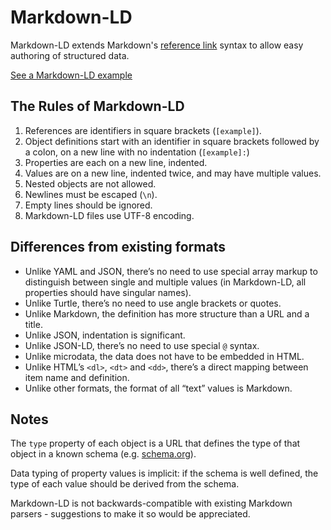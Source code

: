 # Markdown-LD

Markdown-LD extends Markdown's [reference link](http://spec.commonmark.org/0.18/#reference-link) syntax to allow easy authoring of structured data.

[See a Markdown-LD example](https://raw.githubusercontent.com/hubgit/markdown-ld/master/example.md)

## The Rules of Markdown-LD

1. References are identifiers in square brackets (`[example]`).
1. Object definitions start with an identifier in square brackets followed by a colon, on a new line with no indentation (`[example]:`)
1. Properties are each on a new line, indented.
1. Values are on a new line, indented twice, and may have multiple values.
1. Nested objects are not allowed.
1. Newlines must be escaped (`\n`).
1. Empty lines should be ignored.
1. Markdown-LD files use UTF-8 encoding.

## Differences from existing formats

* Unlike YAML and JSON, there’s no need to use special array markup to distinguish between single and multiple values (in Markdown-LD, all properties should have singular names).
* Unlike Turtle, there’s no need to use angle brackets or quotes.
* Unlike Markdown, the definition has more structure than a URL and a title.
* Unlike JSON, indentation is significant.
* Unlike JSON-LD, there’s no need to use special `@` syntax.
* Unlike microdata, the data does not have to be embedded in HTML.
* Unlike HTML’s `<dl>`, `<dt>` and `<dd>`, there’s a direct mapping between item name and definition.
* Unlike other formats, the format of all “text” values is Markdown.

## Notes

The `type` property of each object is a URL that defines the type of that object in a known schema (e.g. [schema.org](http://schema.org/)).

Data typing of property values is implicit: if the schema is well defined, the type of each value should be derived from the schema.

Markdown-LD is not backwards-compatible with existing Markdown parsers - suggestions to make it so would be appreciated.
